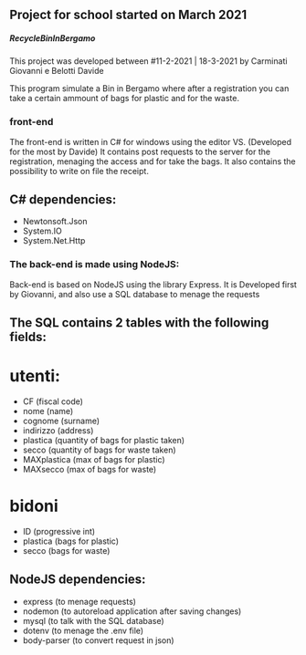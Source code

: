 ## Project for school started on March 2021

##### RecycleBinInBergamo

This project was developed between #11-2-2021 | 18-3-2021 by Carminati Giovanni e Belotti Davide

This program simulate a Bin in Bergamo where after a registration you can take a certain ammount of bags for plastic and for the waste.

### front-end

The front-end is written in C# for windows using the editor VS. (Developed for the most by Davide)
It contains post requests to the server for the registration, menaging the access and for take the bags.
It also contains the possibility to write on file the receipt. 

## C# dependencies: 
 - Newtonsoft.Json
 - System.IO
 - System.Net.Http

### The back-end is made using NodeJS:
Back-end is based on NodeJS using the library Express.
It is Developed first by Giovanni, and also use a SQL database to menage the requests

## The SQL contains 2 tables with the following fields:

# utenti:
 - CF (fiscal code)
 - nome (name)
 - cognome (surname)
 - indirizzo (address)
 - plastica (quantity of bags for plastic taken)
 - secco (quantity of bags for waste taken)
 - MAXplastica (max of bags for plastic)
 - MAXsecco (max of bags for waste)

# bidoni
 - ID (progressive int)
 - plastica (bags for plastic)
 - secco (bags for waste)
    
    
    
## NodeJS dependencies:
 - express (to menage requests)
 - nodemon  (to autoreload application after saving changes)
 - mysql  (to talk with the SQL database)
 - dotenv (to menage the .env file)
 - body-parser (to convert request in json)
   
